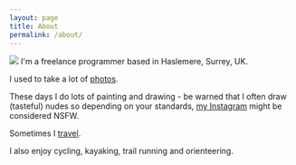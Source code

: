 ```yaml
---
layout: page
title: About
permalink: /about/
---
```


<a href="{{ site.baseurl }}/" class="site-avatar"><img src="{{ site.avatar }}" /></a>
I'm a freelance programmer based in Haslemere, Surrey, UK. 

I used to take a lot of [photos](https://www.flickr.com/orangebrompton).

These days I do lots of painting and drawing - be warned that I often draw (tasteful) nudes so depending on your standards, [my Instagram](https://www.instagram.com/sherbertflavour/) might be considered NSFW.

Sometimes I [travel](http://bikehippies.com/).

I also enjoy cycling, kayaking, trail running and orienteering.
